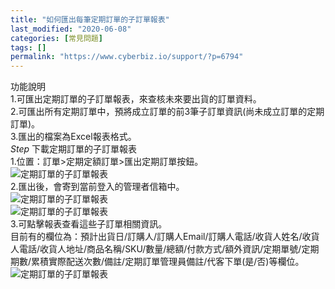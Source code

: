 ```yaml
---
title: "如何匯出每筆定期訂單的子訂單報表"
last_modified: "2020-06-08"
categories: [常見問題]
tags: []
permalink: "https://www.cyberbiz.io/support/?p=6794"
---
```


功能說明  
1.可匯出定期訂單的子訂單報表，來查核未來要出貨的訂單資料。  
2.可匯出所有定期訂單中，預將成立訂單的前3筆子訂單資訊(尚未成立訂單的定期訂單)。  
3.匯出的檔案為Excel報表格式。  
_Step_ 下載定期訂單的子訂單報表  
1.位置：訂單>定期定額訂單>匯出定期訂單按鈕。  
![定期訂單的子訂單報表](https://www.cyberbiz.co/support/wp-content/uploads/2020/04/子訂單報表01.png)  
2.匯出後，會寄到當前登入的管理者信箱中。  
![定期訂單的子訂單報表](https://www.cyberbiz.co/support/wp-content/uploads/2020/04/子訂單報表02.jpg)  
![定期訂單的子訂單報表](https://www.cyberbiz.co/support/wp-content/uploads/2020/04/子訂單報表04.png)  
3.可點擊報表查看這些子訂單相關資訊。  
目前有的欄位為：預計出貨日/訂購人/訂購人Email/訂購人電話/收貨人姓名/收貨人電話/收貨人地址/商品名稱/SKU/數量/總額/付款方式/額外資訊/定期單號/定期期數/累積實際配送次數/備註/定期訂單管理員備註/代客下單(是/否)等欄位。  
![定期訂單的子訂單報表](https://www.cyberbiz.co/support/wp-content/uploads/2020/04/子訂單報表03.png)  

